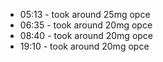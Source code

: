 * 05:13 - took around 25mg opce
* 06:35 - took around 20mg opce
* 08:40 - took around 20mg opce
* 19:10 - took around 20mg opce